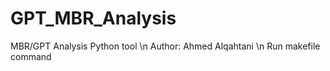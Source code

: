 # GPT_MBR_Analysis
MBR/GPT Analysis Python tool  \n
Author: Ahmed Alqahtani \n
Run makefile command 

